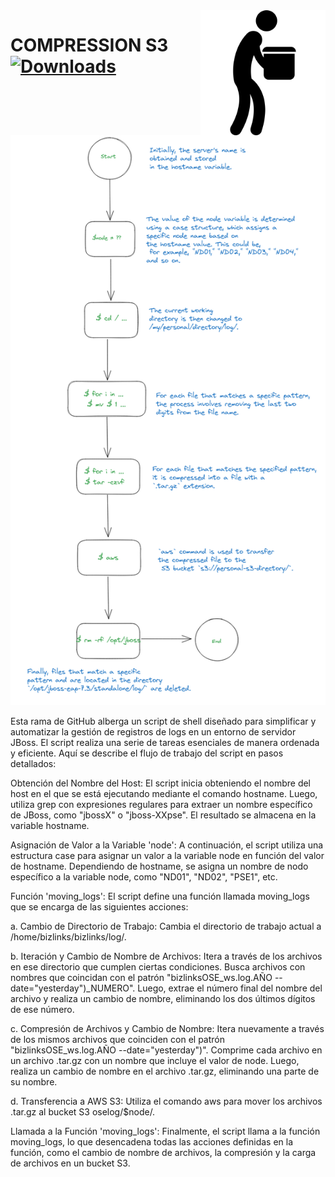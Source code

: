 <img width="200" src="img/carrying-box-silhouette-svgrepo-com.svg" align="right"/>

# **COMPRESSION S3** [![Downloads](https://img.shields.io/badge/any_text-Git_Shell_Scipts-blue?style=for-the-badge&logo=gnubash&logoColor=%23ffffff&label=GGONZALES&labelColor=%231C1C1C&color=%23F4831B)](http://pepy.tech/count/shallow-backup)

![Flow](img/Evidence1.png)

Esta rama de GitHub alberga un script de shell diseñado para simplificar y automatizar la gestión de registros de logs en un entorno de servidor JBoss. El script realiza una serie de tareas esenciales de manera ordenada y eficiente. Aquí se describe el flujo de trabajo del script en pasos detallados:

Obtención del Nombre del Host:
El script inicia obteniendo el nombre del host en el que se está ejecutando mediante el comando hostname. Luego, utiliza grep con expresiones regulares para extraer un nombre específico de JBoss, como "jbossX" o "jboss-XXpse". El resultado se almacena en la variable hostname.

Asignación de Valor a la Variable 'node':
A continuación, el script utiliza una estructura case para asignar un valor a la variable node en función del valor de hostname. Dependiendo de hostname, se asigna un nombre de nodo específico a la variable node, como "ND01", "ND02", "PSE1", etc.

Función 'moving_logs':
El script define una función llamada moving_logs que se encarga de las siguientes acciones:

a. Cambio de Directorio de Trabajo: Cambia el directorio de trabajo actual a /home/bizlinks/bizlinks/log/.

b. Iteración y Cambio de Nombre de Archivos: Itera a través de los archivos en ese directorio que cumplen ciertas condiciones. Busca archivos con nombres que coincidan con el patrón "bizlinksOSE_ws.log.AÑO --date="yesterday")_NUMERO". Luego, extrae el número final del nombre del archivo y realiza un cambio de nombre, eliminando los dos últimos dígitos de ese número.

c. Compresión de Archivos y Cambio de Nombre: Itera nuevamente a través de los mismos archivos que coinciden con el patrón "bizlinksOSE_ws.log.AÑO --date="yesterday")". Comprime cada archivo en un archivo .tar.gz con un nombre que incluye el valor de node. Luego, realiza un cambio de nombre en el archivo .tar.gz, eliminando una parte de su nombre.

d. Transferencia a AWS S3: Utiliza el comando aws para mover los archivos .tar.gz al bucket S3 oselog/$node/.

Llamada a la Función 'moving_logs':
Finalmente, el script llama a la función moving_logs, lo que desencadena todas las acciones definidas en la función, como el cambio de nombre de archivos, la compresión y la carga de archivos en un bucket S3.